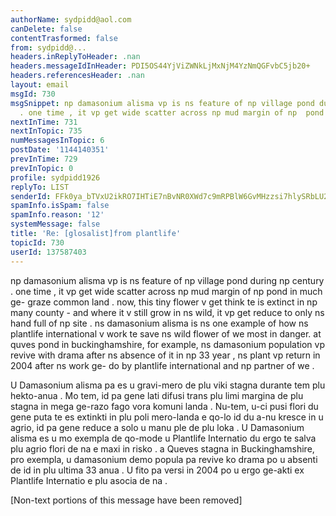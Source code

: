 ```yaml
---
authorName: sydpidd@aol.com
canDelete: false
contentTrasformed: false
from: sydpidd@...
headers.inReplyToHeader: .nan
headers.messageIdInHeader: PDI5OS44YjViZWNkLjMxNjM4YzNmQGFvbC5jb20+
headers.referencesHeader: .nan
layout: email
msgId: 730
msgSnippet: np damasonium alisma vp is ns feature of np village pond during np  century
  . one time , it vp get wide scatter across np mud margin of np  pond in much ge-
nextInTime: 731
nextInTopic: 735
numMessagesInTopic: 6
postDate: '1144140351'
prevInTime: 729
prevInTopic: 0
profile: sydpidd1926
replyTo: LIST
senderId: FFk0ya_bTVxU2ikRO7IHTiE7nBvNR0XWd7c9mRPBlW6GvMHzzsi7hlySRbLU2F22rzWTV6bo
spamInfo.isSpam: false
spamInfo.reason: '12'
systemMessage: false
title: 'Re: [glosalist]from plantlife'
topicId: 730
userId: 137587403
---
```



np damasonium alisma vp is ns feature of np village pond during np  century .
one time , it vp get wide scatter across np mud margin of np  pond in much 
ge- graze common land .
now, this tiny flower v get think te is  extinct in np many county - and 
where it v still grow in ns wild, it vp get  reduce to only  ns hand full of np 
site .
ns damasonium alisma is ns one  example of how ns plantlife international v 
work te save ns wild flower of we  most in danger.
at quves pond in buckinghamshire, for example, ns damasonium  population vp 
revive  with drama after ns absence of it in np 33 year , ns  plant vp return 
in 2004 after ns work ge- do by plantlife international and np  partner of we . 
 
U Damasonium alisma pa es u gravi-mero de plu viki  stagna durante tem plu 
hekto-anua . Mo tem, id pa gene lati difusi trans plu  limi margina de plu 
stagna in mega ge-razo fago vora komuni landa . Nu-tem, u-ci  pusi flori du gene 
puta te es extinkti in plu poli mero-landa e qo-lo id du a-nu  kresce in u 
agrio, id pa gene reduce a solo u manu ple de plu loka . U   Damasonium  alisma es 
u mo exempla de qo-mode u Plantlife Internatio du  ergo te salva plu agrio 
flori de na e maxi in risko . a Queves stagna in   Buckinghamshire, pro exempla, 
u  damasonium demo popula pa revive ko drama  po u absenti de id in plu ultima 
33 anua . U fito pa versi in 2004 po u ergo  ge-akti ex Plantlife Internatio 
e plu asocia de na .  



[Non-text portions of this message have been removed]


